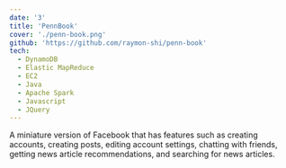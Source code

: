 ```yaml
---
date: '3'
title: 'PennBook'
cover: './penn-book.png'
github: 'https://github.com/raymon-shi/penn-book'
tech:
  - DynamoDB
  - Elastic MapReduce
  - EC2
  - Java
  - Apache Spark
  - Javascript
  - JQuery
---
```


A miniature version of Facebook that has features such as creating accounts, creating posts, editing account settings, chatting with friends, getting news article recommendations, and searching for news articles.
